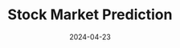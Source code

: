 ---
title: "Stock Market Prediction"
date: 2024-04-23
layout: single
classes: wide
author_profile: true
read_time: false
comments: false
header:
  teaser: /assets/images/stock_market_prediction/stock_market_pic.jpg
excerpt: "Stock Market - Placeholder"
---
